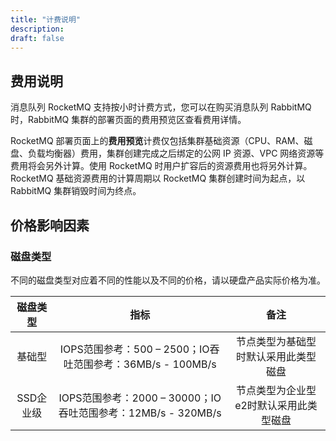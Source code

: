```yaml
---
title: "计费说明"
description:
draft: false
---
```


## 费用说明
消息队列 RocketMQ 支持按小时计费方式，您可以在购买消息队列 RabbitMQ 时，RabbitMQ 集群的部署页面的费用预览区查看费用详情。

RocketMQ 部署页面上的**费用预览**计费仅包括集群基础资源（CPU、RAM、磁盘、负载均衡器）费用，集群创建完成之后绑定的公网 IP 资源、VPC 网络资源等费用将会另外计算。使用 RocketMQ 时用户扩容后的资源费用也将另外计算。RocketMQ 基础资源费用的计算周期以 RocketMQ 集群创建时间为起点，以 RabbitMQ 集群销毁时间为终点。


## 价格影响因素

### 磁盘类型

不同的磁盘类型对应着不同的性能以及不同的价格，请以硬盘产品实际价格为准。

| 磁盘类型  |                             指标                             |                  备注                  |
| :-------: | :----------------------------------------------------------: | :------------------------------------: |
|  基础型   |  IOPS范围参考：500 – 2500；IO吞吐范围参考：36MB/s - 100MB/s  |  节点类型为基础型时默认采用此类型磁盘  |
| SSD企业级 | IOPS范围参考：2000 – 30000；IO吞吐范围参考：12MB/s - 320MB/s | 节点类型为企业型e2时默认采用此类型磁盘 |
